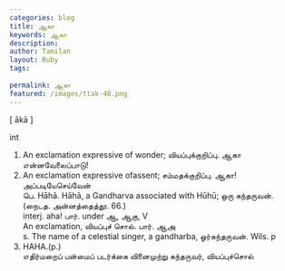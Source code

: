 ```yaml
---
categories: blog
title: ஆகா
keywords: ஆகா
description: 
author: Tamilan
layout: Ruby
tags: 
 
permalink: ஆகா
featured: /images/ttak-48.png
---
```

  
[ ākā ]  
  
int  
1. An exclamation expressive of wonder; வியப்புக்குறிப்பு. ஆகா என்னவேலைப்பாடு!  
2. An exclamation expressive ofassent; சம்மதக்குறிப்பு. ஆகா! அப்படியேசெய்வேன்  
பெ. Hāhā. Hāhā, a Gandharva associated with Hūhū; ஒரு கந்தருவன்.(நைடத. அன்னத்தைத்தூ. 66.)  
interj. aha! பார். under ஆ, ஆகு, V  
An exclamation, வியப்புச் சொல். பார். ஆஅ  
s. The name of a celestial singer, a gandharba, ஓர்கந்தருவன். Wils. p  
974. HAHA.(p.)  
எதிர்மறைப் பன்மைப் படர்க்கை வினைமுற்று கந்தருவர், வியப்புச்சொல்